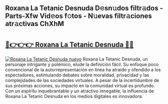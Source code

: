 ## Roxana La Tetanic Desnuda D𝚎sn𝚞dos filtr𝚊dos - Parts-Xfw Vid𝚎os f𝚘tos - N𝚞evas filtr𝚊ciones atr𝚊ctivas ChXhM

# <h2><a href="http://mb4b9y3.tromn.icu/?c=Roxana+La+Tetanic+Desnuda">🔗👉👉👉 Roxana La Tetanic Desnuda 🔗🔗</a></h2>

[![Roxana La Tetanic Desnuda nuevo](https://i.imgur.com/pEAQMta.gif)](http://mb4b9y3.tromn.icu/?c=Roxana+La+Tetanic+Desnuda)
Roxana La Tetanic Desnuda, un personaje intrigante y polémico, elude la definición fácil. Su enfoque poco convencional de la autorrepresentación en línea ha atraído y ofendido a los espectadores, estimulando debates sobre moralidad, privacidad y las complejidades de las sociedades virtuales. A pesar de la incertidumbre de sus próximas acciones, su impacto en la comunidad virtual es profundo. Con un espíritu inquebrantable y un atractivo innegable, la influencia de Roxana La Tetanic Desnuda en los medios digitales es innovadora.
